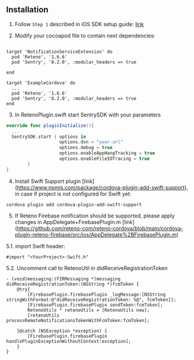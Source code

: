 ## Installation

1. Follow `Step 1` described in iOS SDK setup guide: [link](https://docs.reteno.com/reference/ios#step-1-add-the-notification-service-extension)


2. Modify your cocoapod file to contain next dependencies:
```

target 'NotificationServiceExtension' do
  pod 'Reteno', '1.6.6'
  pod 'Sentry', '8.2.0', :modular_headers => true

end

target 'ExampleCordova' do
  ...
  pod 'Reteno', '1.6.6'
  pod 'Sentry', '8.2.0', :modular_headers => true
end

```

3. In RetenoPlugin.swift start SentrySDK with your parameters
```swift
override func pluginInitialize(){
  ...
  SentrySDK.start { options in
                    options.dsn = "your-url"
                    options.debug = true
                    options.enableAppHangTracking = true
                    options.enableFileIOTracing = true
        }
}

```

4. Install Swift Support plugin [link] (https://www.npmjs.com/package/cordova-plugin-add-swift-support), in case if project is not configured for Swift yet:
```
cordova plugin add cordova-plugin-add-swift-support
```

5. If Reteno Firebase notification should be supported, please apply changes in AppDelegate+FirebasePlugin.m [link] (https://github.com/reteno-com/reteno-cordova/blob/main/cordova-plugin-reteno-firebase/src/ios/AppDelegate%2BFirebasePlugin.m)
   
5.1. import Swift header:
```
#import "<YourProject>-Swift.h"
```

5.2. Uncomment call to RetenoUtil in didReceiveRegistrationToken
```
- (void)messaging:(FIRMessaging *)messaging didReceiveRegistrationToken:(NSString *)fcmToken {
    @try{
        [FirebasePlugin.firebasePlugin _logMessage:[NSString stringWithFormat:@"didReceiveRegistrationToken: %@", fcmToken]];
        [FirebasePlugin.firebasePlugin sendToken:fcmToken];
        RetenoUtils * retenoUtils = [RetenoUtils new];
        [retenoUtils processRemoteNotificationsTokenWithFcmToken:fcmToken];
        
    }@catch (NSException *exception) {
        [FirebasePlugin.firebasePlugin handlePluginExceptionWithoutContext:exception];
    }
}
```
